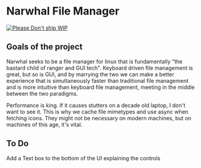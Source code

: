 # Narwhal File Manager
[![Please Don't ship WIP](https://img.shields.io/badge/Please-Don't%20Ship%20WIP-yellow)](https://dont-ship.it/)


## Goals of the project

Narwhal seeks to be a file manager for linux that is fundamentally "the bastard child of ranger and GUI tech". Keyboard driven file management is great, but so is GUI, and by marrying the two we can make a better experience that is simultaneously faster than traditional file management and is more intuitive than keyboard file management, meeting in the middle between the two paradigms.

Performance is king. If it causes stutters on a decade old laptop, I don't want to see it. This is why we cache file mimetypes and use async when fetching icons. They might not be necessary on modern machines, but on machines of this age, it's vital.

## To Do

Add a Text box to the bottom of the UI explaining the controls